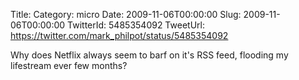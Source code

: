 Title: 
Category: micro
Date: 2009-11-06T00:00:00
Slug: 2009-11-06T00:00:00
TwitterId: 5485354092
TweetUrl: https://twitter.com/mark_philpot/status/5485354092

Why does Netflix always seem to barf on it's RSS feed, flooding my lifestream ever few months?